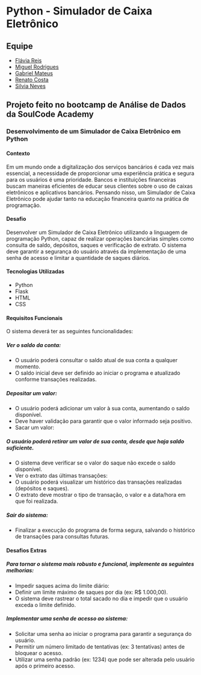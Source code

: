 # Python - Simulador de Caixa Eletrônico

## Equipe
- [Flávia Reis](https://github.com/flaviare1s)
- [Miguel Rodrigues](https://github.com/)
- [Gabriel Mateus](https://github.com/Bieolzard)
- [Renato Costa](https://github.com/RenatinoCS)
- [Silvia Neves](https://github.com/SilviaNeves)


## Projeto feito no bootcamp de Análise de Dados da SoulCode Academy

### Desenvolvimento de um Simulador de Caixa Eletrônico em Python

#### Contexto
Em um mundo onde a digitalização dos serviços bancários é cada vez mais essencial, a necessidade de proporcionar uma experiência prática e segura para os usuários é uma prioridade. Bancos e instituições financeiras buscam maneiras eficientes de educar seus clientes sobre o uso de caixas eletrônicos e aplicativos bancários. Pensando nisso, um Simulador de Caixa Eletrônico pode ajudar tanto na educação financeira quanto na prática de programação.

#### Desafio
Desenvolver um Simulador de Caixa Eletrônico utilizando a linguagem de programação Python, capaz de realizar operações bancárias simples como consulta de saldo, depósitos, saques e verificação de extrato. O sistema deve garantir a segurança do usuário através da implementação de uma senha de acesso e limitar a quantidade de saques diários.

#### Tecnologias Utilizadas
- Python
- Flask
- HTML
- CSS

#### Requisitos Funcionais
O sistema deverá ter as seguintes funcionalidades:
 ##### Ver o saldo da conta:
- O usuário poderá consultar o saldo atual de sua conta a qualquer momento.
- O saldo inicial deve ser definido ao iniciar o programa e atualizado conforme transações realizadas.
 ##### Depositar um valor:
- O usuário poderá adicionar um valor à sua conta, aumentando o saldo disponível.
- Deve haver validação para garantir que o valor informado seja positivo.
- Sacar um valor:
 ##### O usuário poderá retirar um valor de sua conta, desde que haja saldo suficiente.
- O sistema deve verificar se o valor do saque não excede o saldo disponível.
- Ver o extrato das últimas transações:
- O usuário poderá visualizar um histórico das transações realizadas (depósitos e saques).
- O extrato deve mostrar o tipo de transação, o valor e a data/hora em que foi realizada.
 ##### Sair do sistema:
- Finalizar a execução do programa de forma segura, salvando o histórico de transações para consultas futuras.

#### Desafios Extras
 ##### Para tornar o sistema mais robusto e funcional, implemente as seguintes melhorias:
- Impedir saques acima do limite diário:
- Definir um limite máximo de saques por dia (ex: R$ 1.000,00).
- O sistema deve rastrear o total sacado no dia e impedir que o usuário exceda o limite definido.
 ##### Implementar uma senha de acesso ao sistema:
- Solicitar uma senha ao iniciar o programa para garantir a segurança do usuário.
- Permitir um número limitado de tentativas (ex: 3 tentativas) antes de bloquear o acesso.
- Utilizar uma senha padrão (ex: 1234) que pode ser alterada pelo usuário após o primeiro acesso.

